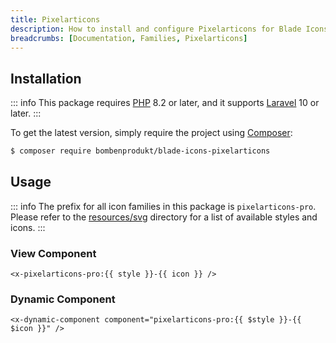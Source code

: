 ```yaml
---
title: Pixelarticons
description: How to install and configure Pixelarticons for Blade Icons.
breadcrumbs: [Documentation, Families, Pixelarticons]
---
```


## Installation

::: info
This package requires [PHP](https://www.php.net/) 8.2 or later, and it supports [Laravel](https://laravel.com/) 10 or later.
:::

To get the latest version, simply require the project using [Composer](https://getcomposer.org/):

```bash
$ composer require bombenprodukt/blade-icons-pixelarticons
```

## Usage

::: info
The prefix for all icon families in this package is `pixelarticons-pro`. Please refer to the [resources/svg](https://github.com/faustbrian/blade-icons-pixelarticons/tree/main/resources/svg) directory for a list of available styles and icons.
:::

### View Component

```blade
<x-pixelarticons-pro:{{ style }}-{{ icon }} />
```

### Dynamic Component

```blade
<x-dynamic-component component="pixelarticons-pro:{{ $style }}-{{ $icon }}" />
```
